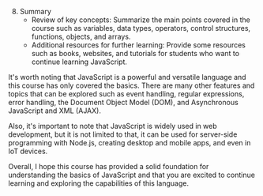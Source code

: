 <div class="markdown prose w-full break-words dark:prose-invert dark"><ol start="8"><li>Summary<ul><li>Review of key concepts: Summarize the main points covered in the course such as variables, data types, operators, control structures, functions, objects, and arrays.</li><li>Additional resources for further learning: Provide some resources such as books, websites, and tutorials for students who want to continue learning JavaScript.</li></ul></li></ol><p>It's worth noting that JavaScript is a powerful and versatile language and this course has only covered the basics. There are many other features and topics that can be explored such as event handling, regular expressions, error handling, the Document Object Model (DOM), and Asynchronous JavaScript and XML (AJAX).</p><p>Also, it's important to note that JavaScript is widely used in web development, but it is not limited to that, it can be used for server-side programming with Node.js, creating desktop and mobile apps, and even in IoT devices.</p><p>Overall, I hope this course has provided a solid foundation for understanding the basics of JavaScript and that you are excited to continue learning and exploring the capabilities of this language.</p></div>